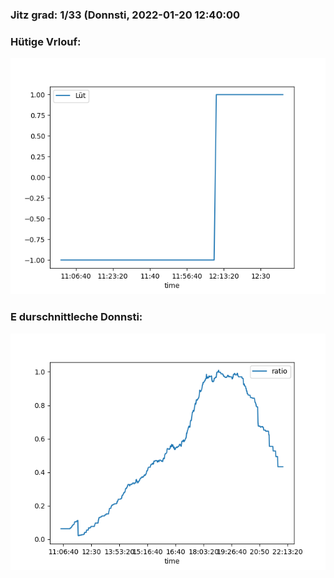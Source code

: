 ### Jitz grad: 1/33 (Donnsti, 2022-01-20 12:40:00

### Hütige Vrlouf:
![Graph](Today.png)

### E durschnittleche Donnsti:
![Graph](Donnsti.png)